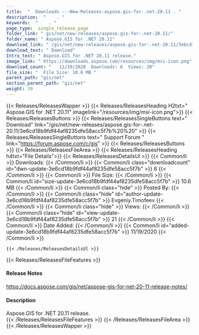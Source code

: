 ```yaml
---
title:  "  Downloads ---New-Releases-aspose.gis-for-.net-20.11 . " 
description:  "    . " 
keywords:  "    . " 
page_type:  single_release_page
folder_link: " gis/net/new-releases/aspose.gis-for-.net-20.11/"
folder_name: " Aspose.GIS for .NET 20.11"
download_link: " /gis/net/new-releases/aspose.gis-for-.net-20.11/3e6cd18b9fdf44af8235dfe58acc5f7b"
download_text: " Download"
Intro_text: " Aspose.GIS for .NET 20.11 release."
image_link: " https://downloads.aspose.com/resources/img/msi-icon.png"
download_count: "   11/19/2020  Downloads: 6  Views: 20"
file_size: "  File Size: 10.6 MB "
parent_path: "gis/net"
section_parent_path: "gis/net"
weight: 39 
---
```


{{< Releases/ReleasesWapper >}}
  {{< Releases/ReleasesHeading H2txt=" Aspose.GIS for .NET 20.11" imagelink="/resources/img/msi-icon.png">}}
  {{< Releases/ReleasesButtons >}}
    {{< Releases/ReleasesSingleButtons text=" Download" link="/gis/net/new-releases/aspose.gis-for-.net-20.11/3e6cd18b9fdf44af8235dfe58acc5f7b%20%20" >}}
    {{< Releases/ReleasesSingleButtons text=" Support Forum " link="https://forum.aspose.com/c/gis" >}}
  {{< Releases/ReleasesButtons >}}
  {{< Releases/ReleasesFileArea >}}
    {{< Releases/ReleasesHeading h4txt="File Details">}}
    {{< Releases/ReleasesDetailsUl >}}
            {{< Common/li  >}} Downloads: {{< /Common/li >}} 
      {{< Common/li class="downloadcount" id="dwn-update-3e6cd18b9fdf44af8235dfe58acc5f7b" >}} 6 {{< /Common/li >}} 
      {{< Common/li  >}} File Size: {{< /Common/li >}} 
      {{< Common/li id="size-update-3e6cd18b9fdf44af8235dfe58acc5f7b" >}} 10.6 MB {{< /Common/li >}} 
      {{< Common/li  class="hide" >}} Posted By: {{< /Common/li >}} 
      {{< Common/li class="hide" id="author-update-3e6cd18b9fdf44af8235dfe58acc5f7b" >}} Evgeniy.Timofeev {{< /Common/li >}} 
      {{< Common/li class="hide"  >}} Views: {{< /Common/li >}} 
      {{< Common/li class="hide" id="view-update-3e6cd18b9fdf44af8235dfe58acc5f7b" >}} 21 {{< /Common/li >}} 
      {{< Common/li  >}} Date Added: {{< /Common/li >}} 
      {{< Common/li id="added-update-3e6cd18b9fdf44af8235dfe58acc5f7b" >}} 11/19/2020 {{< /Common/li >}} 

    {{< /Releases/ReleasesDetailsUl >}}

  {{< Releases/ReleasesFileFeatures >}}
      <h4>Release Notes</h4><div><a href="https://docs.aspose.com/gis/net/aspose-gis-for-net-20-11-release-notes/">https://docs.aspose.com/gis/net/aspose-gis-for-net-20-11-release-notes/</a></div><h4>Description</h4><div class="HTMLDescription">Aspose.GIS for .NET 20.11 release.</div>
  {{< /Releases/ReleasesFileFeatures >}}
 {{< /Releases/ReleasesFileArea >}}
{{< /Releases/ReleasesWapper >}}


